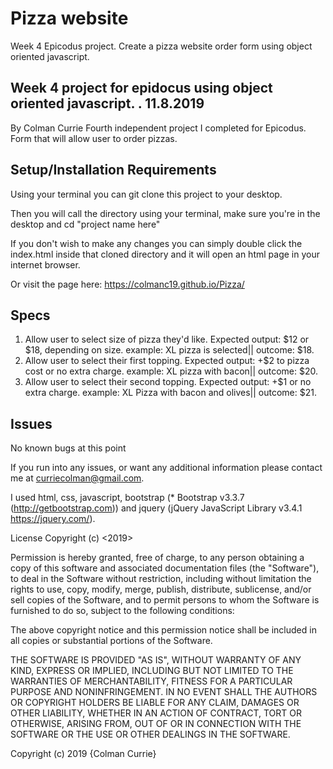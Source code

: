 # Pizza website
Week 4 Epicodus project. Create a pizza website order form using object oriented javascript.



## Week 4 project for epidocus using object oriented javascript. . 11.8.2019
By Colman Currie
Fourth independent project I completed for Epicodus.
Form that will allow user to order pizzas.

## Setup/Installation Requirements
Using your terminal you can git clone this project to your desktop.

Then you will call the directory using your terminal, make sure you're in the desktop and cd "project name here"

If you don't wish to make any changes you can simply double click the index.html inside that cloned directory and it will open an html page in your internet browser.

Or visit the page here: https://colmanc19.github.io/Pizza/

## Specs
1. Allow user to select size of pizza they'd like. Expected output: $12 or $18, depending on size.
example: XL pizza is selected|| outcome: $18.
2. Allow user to select their first topping. Expected output: +$2 to pizza cost or no extra charge.
example: XL pizza with bacon|| outcome: $20.
3. Allow user to select their second topping. Expected output: +$1 or no extra charge.
example: XL Pizza with bacon and olives|| outcome: $21.



## Issues
No known bugs at this point

If you run into any issues, or want any additional information please contact me at curriecolman@gmail.com.

I used html, css, javascript, bootstrap (* Bootstrap v3.3.7 (http://getbootstrap.com)) and jquery (jQuery JavaScript Library v3.4.1 https://jquery.com/).

License
Copyright (c) <2019>

Permission is hereby granted, free of charge, to any person obtaining a copy of this software and associated documentation files (the "Software"), to deal in the Software without restriction, including without limitation the rights to use, copy, modify, merge, publish, distribute, sublicense, and/or sell copies of the Software, and to permit persons to whom the Software is furnished to do so, subject to the following conditions:

The above copyright notice and this permission notice shall be included in all copies or substantial portions of the Software.

THE SOFTWARE IS PROVIDED "AS IS", WITHOUT WARRANTY OF ANY KIND, EXPRESS OR IMPLIED, INCLUDING BUT NOT LIMITED TO THE WARRANTIES OF MERCHANTABILITY, FITNESS FOR A PARTICULAR PURPOSE AND NONINFRINGEMENT. IN NO EVENT SHALL THE AUTHORS OR COPYRIGHT HOLDERS BE LIABLE FOR ANY CLAIM, DAMAGES OR OTHER LIABILITY, WHETHER IN AN ACTION OF CONTRACT, TORT OR OTHERWISE, ARISING FROM, OUT OF OR IN CONNECTION WITH THE SOFTWARE OR THE USE OR OTHER DEALINGS IN THE SOFTWARE.

Copyright (c) 2019 {Colman Currie}
